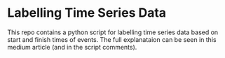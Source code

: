 # Labelling Time Series Data

This repo contains a python script for labelling time series data based on start and finish times of events. The full explanataion can be seen in this medium article (and in the script comments).
